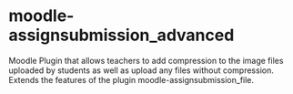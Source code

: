 # moodle-assignsubmission_advanced
Moodle Plugin that allows teachers to add compression to the image files uploaded by students as well as upload any files without compression. Extends the features of the plugin moodle-assignsubmission_file.
